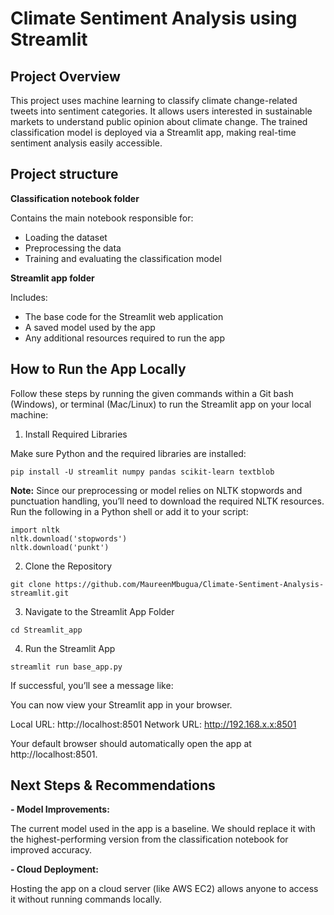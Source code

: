 # Climate Sentiment Analysis using Streamlit


## Project Overview
This project uses machine learning to classify climate change-related tweets into sentiment categories. It allows users interested in sustainable markets to understand public opinion about climate change. The trained classification model is deployed via a Streamlit app, making real-time sentiment analysis easily accessible.

## Project structure

**Classification notebook folder**

Contains the main notebook responsible for:
- Loading the dataset
- Preprocessing the data
- Training and evaluating the classification model

**Streamlit app folder**

Includes:
- The base code for the Streamlit web application
- A saved model used by the app
- Any additional resources required to run the app

## How to Run the App Locally

Follow these steps by running the given commands within a Git bash (Windows), or terminal (Mac/Linux) to run the Streamlit app on your local machine:

1. Install Required Libraries

Make sure Python and the required libraries are installed:

`pip install -U streamlit numpy pandas scikit-learn textblob`

**Note:**
Since our preprocessing or model relies on NLTK stopwords and punctuation handling, you’ll need to download the required NLTK resources. Run the following in a Python shell or add it to your script:

```
import nltk
nltk.download('stopwords')
nltk.download('punkt')
```
2. Clone the Repository

`git clone https://github.com/MaureenMbugua/Climate-Sentiment-Analysis-streamlit.git`

3. Navigate to the Streamlit App Folder

`cd Streamlit_app`

4. Run the Streamlit App

`streamlit run base_app.py`

If successful, you’ll see a message like:

  You can now view your Streamlit app in your browser.

  Local URL: http://localhost:8501
  Network URL: http://192.168.x.x:8501

Your default browser should automatically open the app at http://localhost:8501.

## Next Steps & Recommendations

**- Model Improvements:**

The current model used in the app is a baseline. We should replace it with the highest-performing version from the classification notebook for improved accuracy.

**- Cloud Deployment:**

Hosting the app on a cloud server (like AWS EC2) allows anyone to access it without running commands locally.
